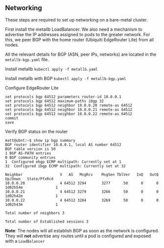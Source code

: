 ## Networking
These steps are required to set up networking on a bare-metal cluster.

First install the metallb LoadBalancer. We also need a mechanism to advertise
the IP addresses assigned to pods to the greater network. For this, we peer
BGP with the home router (Ubiquiti EdgeRouter Lite) from all nodes.

All the relevant details for BGP (ASN, peer IPs, networks) are located in
the `metallb-bgp.yaml` file.

Install metallb
`kubectl apply -f metallb.yaml`

Install metallb with BGP
`kubectl apply -f metallb-bgp.yaml`

Configure EdgeRouter Lite
```
set protocols bgp 64512 parameters router-id 10.0.0.1 
set protocols bgp 64512 maximum-paths ibgp 32
set protocols bgp 64512 neighbor 10.0.0.20 remote-as 64512
set protocols bgp 64512 neighbor 10.0.0.21 remote-as 64512
set protocols bgp 64512 neighbor 10.0.0.22 remote-as 64512
commit
save
```

Verify BGP status on the router
```
matt@ubnt:~$ show ip bgp summary 
BGP router identifier 10.0.0.1, local AS number 64512
BGP table version is 50
1 BGP AS-PATH entries
0 BGP community entries
1  Configured ebgp ECMP multipath: Currently set at 1
32  Configured ibgp ECMP multipath: Currently set at 32

Neighbor                 V   AS   MsgRcv    MsgSen TblVer   InQ   OutQ    Up/Down   State/PfxRcd
10.0.0.20                4 64512 3294       3277      50      0      0  1d02h54m               1
10.0.0.21                4 64512 3279       3266      50      0      0  1d02h42m               1
10.0.0.22                4 64512 3284       3269      50      0      0  1d02h43m               1

Total number of neighbors 3

Total number of Established sessions 3
```

**Note**: The nodes will all establish BGP as soon as the network is configured. They will **not**
advertise any routes until a pod is configured and exposed with a `LoadBalancer`
